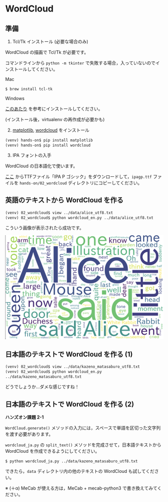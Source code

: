 # WordCloud

## 準備

1. Tcl/Tk インストール (必要な場合のみ)

WordCloud の描画で Tcl/Tk が必要です。

コマンドラインから `python -m tkinter` で失敗する場合，入っていないのでインストールしてください。

Mac

```
$ brew install tcl-tk
```

Windows

[このあたり](http://www.geocities.jp/m_hiroi/tcl_tk.html) を参考にインストールしてください。

(インストール後，virtualenv の再作成が必要かも)

2. [matplotlib](https://matplotlib.org/), [wordcloud](https://github.com/amueller/word_cloud) をインストール

```
(venv) hands-on$ pip install matplotlib
(venv) hands-on$ pip install wordcloud
```

3. IPA フォントの入手

WordCloud の日本語化で使います。

[ここ](https://ipafont.ipa.go.jp/old/ipafont/download.html) からTTFファイル「IPA P ゴシック」をダウンロードして，`ipagp.ttf` ファイルを `hands-on/02_wordcloud` ディレクトリにコピーしてください。


## 英語のテキストから WordCloud を作る

```
(venv) 02_wordcloud$ view ../data/alice_utf8.txt
(venv) 02_wordcloud$ python wordcloud_en.py ../data/alice_utf8.txt
```

こういう画像が表示されたら成功です。

![アリス](wc_alice.png)

## 日本語のテキストで WordCloud を作る (1)

```
(venv) 02_wordcloud$ view ../data/kazeno_matasaburo_utf8.txt
(venv) 02_wordcloud$ python wordcloud_en.py ../data/kazeno_matasaburo_utf8.txt
```

どうでしょうか...ダメな感じですね！

## 日本語のテキストで WordCloud を作る (2)

**ハンズオン課題 2-1**

`WordCloud.generate()` メソッドの入力には，スペースで単語を区切った文字列を渡す必要があります。

`wordcloud_ja.py` の `split_text()` メソッドを完成させて，日本語テキストから WordCloud を作成できるようにしてください。

```
$ python wordcloud_ja.py ../data/kazeno_matasaburo_utf8.txt
```

できたら，`data` ディレクトリ内の他のテキストの WordCloud も試してください。

※ (＋α) MeCab が使える方は，MeCab + mecab-python3 で書き換えてみてください。
